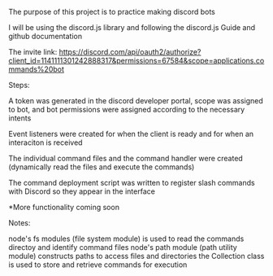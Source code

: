 The purpose of this project is to practice making discord bots

I will be using the discord.js library and following the discord.js Guide and github documentation

The invite link: https://discord.com/api/oauth2/authorize?client_id=1141111301242888317&permissions=67584&scope=applications.commands%20bot

Steps:

A token was generated in the discord developer portal, scope was assigned to bot, and bot permissions were assigned according to the necessary intents

Event listeners were created for when the client is ready and for when an interaciton is received

The individual command files and the command handler were created (dynamically read the files and execute the commands)

The command deployment script was written to register slash commands with Discord so they appear in the interface

*More functionality coming soon

Notes:

node's fs modules (file system module) is used to read the commands directoy and identify command files
node's path module (path utility module) constructs paths to access files and directories
the Collection class is used to store and retrieve commands for execution
